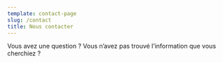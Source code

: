 ```yaml
---
template: contact-page
slug: /contact
title: Nous contacter
---
```

Vous avez une question ?
Vous n’avez pas trouvé l’information que vous cherchiez ?

